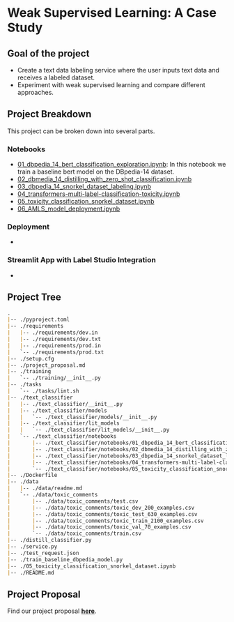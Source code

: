 # Weak Supervised Learning: A Case Study

## Goal of the project

- Create a text data labeling service where the user inputs text data and receives a labeled dataset.
- Experiment with weak supervised learning and compare different approaches.

## Project Breakdown

This project can be broken down into several parts.

### Notebooks

* [01_dbpedia_14_bert_classification_exploration.ipynb](https://github.com/JayThibs/Weak-Supervised-Learning-Case-Study/blob/main/text_classifier/notebooks/01_dbpedia_14_bert_classification_exploration.ipynb): In this notebook we train a baseline bert model on the DBpedia-14 dataset.
* [02_dbmedia_14_distilling_with_zero_shot_classification.ipynb](https://github.com/JayThibs/Weak-Supervised-Learning-Case-Study/blob/main/text_classifier/notebooks/02_dbmedia_14_distilling_with_zero_shot_classification.ipynb)
* [03_dbpedia_14_snorkel_dataset_labeling.ipynb](https://github.com/JayThibs/Weak-Supervised-Learning-Case-Study/blob/main/text_classifier/notebooks/03_dbpedia_14_snorkel_dataset_labeling.ipynb)
* [04_transformers-multi-label-classification-toxicity.ipynb](https://github.com/JayThibs/Weak-Supervised-Learning-Case-Study/blob/main/text_classifier/notebooks/04_transformers-multi-label-classification-toxicity.ipynb)
* [05_toxicity_classification_snorkel_dataset.ipynb](https://github.com/JayThibs/Weak-Supervised-Learning-Case-Study/blob/main/text_classifier/notebooks/05_toxicity_classification_snorkel_dataset.ipynb)
* [06_AMLS_model_deployment.ipynb](https://github.com/JayThibs/Weak-Supervised-Learning-Case-Study/blob/main/text_classifier/notebooks/06_AMLS_model_deployment.ipynb)

### Deployment

*

### Streamlit App with Label Studio Integration

*

## Project Tree

```md
.
|-- ./pyproject.toml
|-- ./requirements
|   |-- ./requirements/dev.in
|   |-- ./requirements/dev.txt
|   |-- ./requirements/prod.in
|   `-- ./requirements/prod.txt
|-- ./setup.cfg
|-- ./project_proposal.md
|-- ./training
|   `-- ./training/__init__.py
|-- ./tasks
|   `-- ./tasks/lint.sh
|-- ./text_classifier
|   |-- ./text_classifier/__init__.py
|   |-- ./text_classifier/models
|   |   `-- ./text_classifier/models/__init__.py
|   |-- ./text_classifier/lit_models
|   |   `-- ./text_classifier/lit_models/__init__.py
|   `-- ./text_classifier/notebooks
|       |-- ./text_classifier/notebooks/01_dbpedia_14_bert_classification_exploration.ipynb
|       |-- ./text_classifier/notebooks/02_dbmedia_14_distilling_with_zero_shot_classification.ipynb
|       |-- ./text_classifier/notebooks/03_dbpedia_14_snorkel_dataset_labeling.ipynb
|       |-- ./text_classifier/notebooks/04_transformers-multi-label-classification-toxicity.ipynb
|       `-- ./text_classifier/notebooks/05_toxicity_classification_snorkel_dataset.ipynb
|-- ./Dockerfile
|-- ./data
|   |-- ./data/readme.md
|   `-- ./data/toxic_comments
|       |-- ./data/toxic_comments/test.csv
|       |-- ./data/toxic_comments/toxic_dev_200_examples.csv
|       |-- ./data/toxic_comments/toxic_test_630_examples.csv
|       |-- ./data/toxic_comments/toxic_train_2100_examples.csv
|       |-- ./data/toxic_comments/toxic_val_70_examples.csv
|       `-- ./data/toxic_comments/train.csv
|-- ./distill_classifier.py
|-- ./service.py
|-- ./test_request.json
|-- ./train_baseline_dbpedia_model.py
|-- ./05_toxicity_classification_snorkel_dataset.ipynb
|-- ./README.md
```

## Project Proposal

Find our project proposal **[here](https://github.com/JayThibs/Weak-Supervised-Learning-Case-Study/blob/main/project_proposal.md)**.

